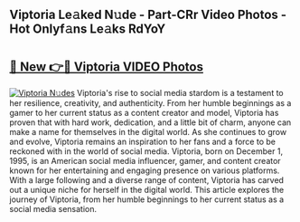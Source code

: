 ## Viptoria Le𝚊ked N𝚞de - Part-CRr Video Photos - Hot Onlyf𝚊ns Le𝚊ks RdYoY

# <h2><a href="http://ac12778.deff.icu/?id=Viptoria">🔗 New 👉🔴 Viptoria VIDEO Photos</a></h2>

[![Viptoria N𝚞des](https://i.imgur.com/rIISA9y.gif)](http://ac12778.deff.icu/?id=Viptoria)
Viptoria's rise to social media stardom is a testament to her resilience, creativity, and authenticity. From her humble beginnings as a gamer to her current status as a content creator and model, Viptoria has proven that with hard work, dedication, and a little bit of charm, anyone can make a name for themselves in the digital world. As she continues to grow and evolve, Viptoria remains an inspiration to her fans and a force to be reckoned with in the world of social media. Viptoria, born on December 1, 1995, is an American social media influencer, gamer, and content creator known for her entertaining and engaging presence on various platforms. With a large following and a diverse range of content, Viptoria has carved out a unique niche for herself in the digital world. This article explores the journey of Viptoria, from her humble beginnings to her current status as a social media sensation.
